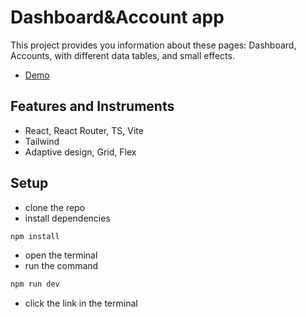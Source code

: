 # Dashboard&Account app

This project provides you information about these pages: Dashboard, Accounts, with different data tables, and small effects.

- [Demo](https://mbulchak.github.io/dashboard-dec/)

## Features and Instruments

- React, React Router, TS, Vite
- Tailwind
- Adaptive design, Grid, Flex

## Setup

- clone the repo
- install dependencies
```js
npm install
```
- open the terminal
- run the command
```js
npm run dev
```
- click the link in the terminal
